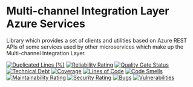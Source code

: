 # Multi-channel Integration Layer Azure Services
Library which provides a set of clients and utilities based on Azure REST APIs of some services used by other microservices which make up the Multi-channel Integration Layer.

[![Duplicated Lines (%)](https://sonarcloud.io/api/project_badges/measure?project=pagopa_mil-azure-services&metric=duplicated_lines_density)](https://sonarcloud.io/summary/new_code?id=pagopa_mil-azure-services)
[![Reliability Rating](https://sonarcloud.io/api/project_badges/measure?project=pagopa_mil-azure-services&metric=reliability_rating)](https://sonarcloud.io/summary/new_code?id=pagopa_mil-azure-services)
[![Quality Gate Status](https://sonarcloud.io/api/project_badges/measure?project=pagopa_mil-azure-services&metric=alert_status)](https://sonarcloud.io/summary/new_code?id=pagopa_mil-azure-services)
[![Technical Debt](https://sonarcloud.io/api/project_badges/measure?project=pagopa_mil-azure-services&metric=sqale_index)](https://sonarcloud.io/summary/new_code?id=pagopa_mil-azure-services)
[![Coverage](https://sonarcloud.io/api/project_badges/measure?project=pagopa_mil-azure-services&metric=coverage)](https://sonarcloud.io/summary/new_code?id=pagopa_mil-azure-services)
[![Lines of Code](https://sonarcloud.io/api/project_badges/measure?project=pagopa_mil-azure-services&metric=ncloc)](https://sonarcloud.io/summary/new_code?id=pagopa_mil-azure-services)
[![Code Smells](https://sonarcloud.io/api/project_badges/measure?project=pagopa_mil-azure-services&metric=code_smells)](https://sonarcloud.io/summary/new_code?id=pagopa_mil-azure-services)
[![Maintainability Rating](https://sonarcloud.io/api/project_badges/measure?project=pagopa_mil-azure-services&metric=sqale_rating)](https://sonarcloud.io/summary/new_code?id=pagopa_mil-azure-services)
[![Security Rating](https://sonarcloud.io/api/project_badges/measure?project=pagopa_mil-azure-services&metric=security_rating)](https://sonarcloud.io/summary/new_code?id=pagopa_mil-azure-services)
[![Bugs](https://sonarcloud.io/api/project_badges/measure?project=pagopa_mil-azure-services&metric=bugs)](https://sonarcloud.io/summary/new_code?id=pagopa_mil-azure-services)
[![Vulnerabilities](https://sonarcloud.io/api/project_badges/measure?project=pagopa_mil-azure-services&metric=vulnerabilities)](https://sonarcloud.io/summary/new_code?id=pagopa_mil-azure-services)

